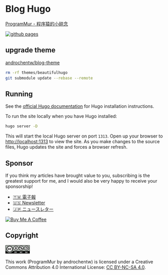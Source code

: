 # Blog Hugo

[ProgramMur - 程序猿的小碎念](https://blog.androchen.tw/)

[![github pages](https://github.com/androchentw/blog-hugo/actions/workflows/gh-pages.yml/badge.svg)](https://github.com/androchentw/blog-hugo/actions/workflows/gh-pages.yml)

## upgrade theme

[androchentw/blog-theme](https://github.com/androchentw/blog-theme)

```sh
rm -rf themes/beautifulhugo
git submodule update --rebase --remote
```

## Running

See the [official Hugo documentation](https://gohugo.io/getting-started/installing/) for Hugo installation instructions.

To run the site locally when you have Hugo installed:

```sh
hugo server -D
```

This will start the local Hugo server on port `1313`. Open up your browser to <http://localhost:1313> to view the site. As you make changes to the source files, Hugo updates the site and forces a browser refresh.

## Sponsor

If you think my articles have brought value to you, subscribing is the greatest support for me, and I would also be very happy to receive your sponsorship!

* [🇹🇼 電子報](https://programmuren.substack.com/)
* [🇺🇸 Newsletter](https://programmuren.substack.com/)
* [🇯🇵 ニュースレター](https://programmurja.substack.com/)

<a href="https://www.buymeacoffee.com/androchentw" target="_blank"><img src="https://cdn.buymeacoffee.com/buttons/v2/default-yellow.png" alt="Buy Me A Coffee" style="height: 60px !important;width: 217px !important;" ></a>

## Copyright

<img style="width:15%;" src="https://github.com/androchentw/blog-hugo/blob/main/res/cc-by-nc-sa-4.png?raw=true" alt="CC BY-NC-SA 4.0">

This work (ProgramMur by androchentw) is licensed under a Creative Commons Attribution 4.0 International License: [CC BY-NC-SA 4.0](https://creativecommons.org/licenses/by-nc-sa/4.0/deed.en).
